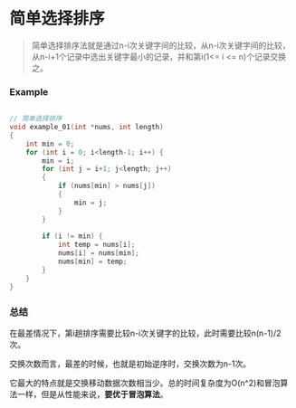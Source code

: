 # 简单选择排序

> 简单选择排序法就是通过n-i次关键字间的比较，从n-i次关键字间的比较，从n-i+1个记录中选出关键字最小的记录，并和第i(1<= i <= n)个记录交换之。

### Example

```C

// 简单选择排序
void example_01(int *nums, int length)
{
    int min = 0;
    for (int i = 0; i<length-1; i++) {
        min = i;
        for (int j = i+1; j<length; j++)
        {
            if (nums[min] > nums[j])
            {
                min = j;
            }
        }
        
        if (i != min) {
            int temp = nums[i];
            nums[i] = nums[min];
            nums[min] = temp;
        }
    }
}

```

### 总结



在最差情况下，第i趟排序需要比较n-i次关键字的比较，此时需要比较n(n-1)/2次。

交换次数而言，最差的时候，也就是初始逆序时，交换次数为n-1次。

它最大的特点就是交换移动数据次数相当少。总的时间复杂度为O(n^2)和冒泡算法一样，但是从性能来说，**要优于冒泡算法**。